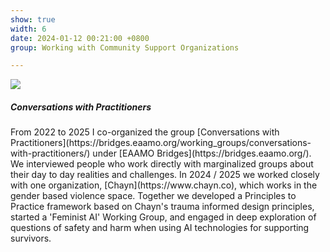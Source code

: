 ```yaml
---
show: true
width: 6
date: 2024-01-12 00:21:00 +0800
group: Working with Community Support Organizations

---
```

<div>
<div class="d-flex align-items-center justify-content-center">
  <img src="{{ 'assets/images/covers/EAAMO_logo.png' | relative_url }}" class="img-fluid rounded-xl"> 
</div>
  <div class="card-body">
    <h5 class="card-title">Conversations with Practitioners</h5>
    <p class="card-text">
      From 2022 to 2025 I co-organized the group [Conversations with Practitioners](https://bridges.eaamo.org/working_groups/conversations-with-practitioners/) under [EAAMO Bridges](https://bridges.eaamo.org/). We interviewed people who work directly with marginalized groups about their day to day realities and challenges. In 2024 / 2025 we worked closely with one organization, [Chayn](https://www.chayn.co), which works in the gender based violence space. Together we developed a Principles to Practice framework based on Chayn's trauma informed design principles, started a 'Feminist AI' Working Group, and engaged in deep exploration of questions of safety and harm when using AI technologies for supporting survivors.
    </p>
    
  </div>
</div>
